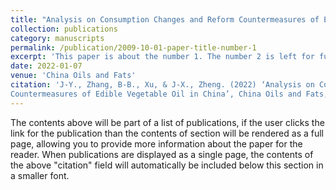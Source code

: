 ```yaml
---
title: "Analysis on Consumption Changes and Reform Countermeasures of Edible Vegetable Oil in China"
collection: publications
category: manuscripts
permalink: /publication/2009-10-01-paper-title-number-1
excerpt: 'This paper is about the number 1. The number 2 is left for future work.'
date: 2022-01-07
venue: 'China Oils and Fats'
citation: 'J-Y., Zhang, B-B., Xu, & J-X., Zheng. (2022) ‘Analysis on Consumption Changes and Reform 
Countermeasures of Edible Vegetable Oil in China’, China Oils and Fats, 47(3), pp. 5-10'
---
```

The contents above will be part of a list of publications, if the user clicks the link for the publication than the contents of section will be rendered as a full page, allowing you to provide more information about the paper for the reader. When publications are displayed as a single page, the contents of the above "citation" field will automatically be included below this section in a smaller font.
